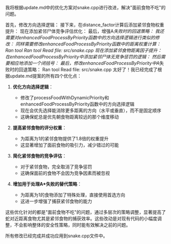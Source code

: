 
我将根据update.md中的优化方案对snake.cpp进行改进，解决"面前食物不吃"的问题。

首先，修改方向选择逻辑：
接下来，在distance_factor计算后添加紧邻食物权重提升：
现在添加紧邻尸体竞争评估优化：
最后，增强A*失败时的回退策略：
我还需要对enhancedFoodProcessByPriority函数中的方向选择逻辑进行类似的修改：
同样需要修改enhancedFoodProcessByPriority函数中的距离权重计算：
Ran tool
Ran tool
Read file: src/snake.cpp
现在添加紧邻食物距离因子提升：
在enhancedFoodProcessByPriority中添加紧邻尸体无竞争惩罚的逻辑：
然后需要相应地添加一个闭括号：
最后，修改enhancedFoodProcessByPriority中A*失败时的回退策略：
Ran tool
Read file: src/snake.cpp
太好了！我已经完成了根据update.md提案的所有四个优化点：

1. **优化方向选择逻辑**：

   - 修改了processFoodWithDynamicPriority和enhancedFoodProcessByPriority函数中的方向选择逻辑
   - 现在会优先选择能消除更多距离的方向（水平或垂直），而不是固定顺序
   - 这确保蛇总是优先朝食物距离较远的那个维度移动
2. **提高紧邻食物的评分权重**：

   - 为距离为1的紧邻食物提供了1.8倍的权重提升
   - 这显著增加了面前食物的吸引力，减少错过的可能
3. **简化紧邻食物的竞争评估**：

   - 对于紧邻食物，完全取消了竞争惩罚
   - 这确保面前的食物不会因为竞争因素而被忽视
4. **增加用于处理A*失败的替代策略**：

   - 为距离为1的食物添加了特殊处理，直接使用首选方向
   - 这进一步增强了捕获紧邻食物的能力

这些优化针对的都是"面前食物不吃"的问题，通过多层次的策略调整，显著提高了蛇对近距离食物尤其是紧邻食物的捕获效率。这些改动是对现有代码的小幅度调整，不会影响整体的安全性策略，同时能有效解决之前的问题。

所有修改已经完成并成功应用到snake.cpp文件中。
